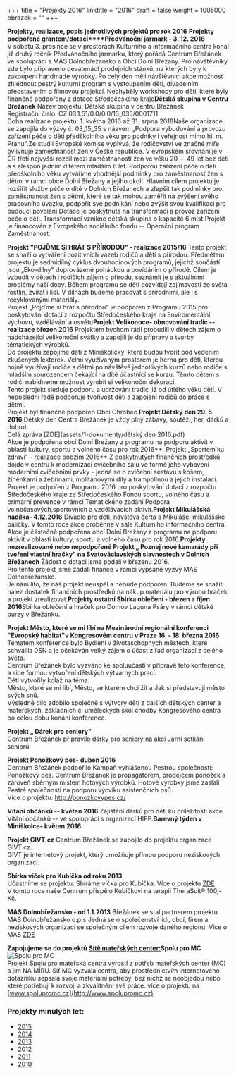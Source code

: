 +++
title = "Projekty 2016"
linktitle = "2016"
draft = false
weight = 1005000
obrazek = ""
+++

**Projekty, realizace, popis jednotlivých projektů pro rok 2016** **Projekty podpořené grantem/dotací****Předvánoční jarmark - 3. 12. 2016**   
V sobotu 3. prosince se v prostorách Kulturního a informačního centra konal již druhý ročník Předvánočního jarmarku, který pořádá Centrum Břežánek ve spolupráci s MAS Dolnobřežansko a Obcí Dolní Břežany. Pro návštěvníky zde bylo připraveno devatenáct prodejních stánků, na kterých byly k zakoupení handmade výrobky. Po celý den měli návštěvníci akce možnost zhlédnout pestrý kulturní program s vystoupením dětí, divadelním představením a filmovou projekcí. Nechyběly workshopy pro děti, které byly finančně podpořeny z dotace Středočeského kraje**Dětská skupina v Centru Břežánek** Název projektu: Dětská skupina v centru Břežánek  
Registrační číslo: CZ.03.1.51/0.0/0.0/15_035/0001711  
Doba realizace projektu: 1. května 2016 až 31. srpna 2018Naše organizace se zapojila do výzvy č. 03_15_35 s názvem „Podpora vybudování a provozu zařízení péče o děti předškolního věku pro podniky i veřejnost mimo hl. m. Prahu".Ze studií Evropské komise vyplývá, že rodičovství ve značné míře ovlivňuje zaměstnanost žen v České republice. V evropském srovnání je v ČR třetí nejvyšší rozdíl mezi zaměstnaností žen ve věku 20 -- 49 let bez dětí a s alespoň jedním dítětem mladším 6 let. Podporou zařízení péče o děti předškolního věku vytváříme vhodnější podmínky pro zaměstnanost žen s dětmi v rámci obce Dolní Břežany a jejího okolí. Hlavním cílem projektu je rozšířit služby péče o dítě v Dolních Břežanech a zlepšit tak podmínky pro zaměstnanost žen s dětmi, které se tak mohou zaměřit na zvýšení svého pracovního úvazku, podpořit své podnikání nebo zvýšit svou kvalifikaci pro budoucí povolání.Dotace je poskytnuta na transformaci a provoz zařízení péče o děti. Transformací vznikne dětská skupina o kapacitě 6 míst.Projekt je financován z Evropského sociálního fondu -- Operační program Zaměstnanost.

**Projekt "POJĎME SI HRÁT S PŘÍRODOU" - realizace 2015/16** Tento projekt se snaží o vytváření pozitivních vazeb rodičů a dětí s přírodou. Předmětem projektu je sedmidílný cyklus dvouhodinových programů, jejichž součástí jsou „Eko-dílny" doprovázené pohádkou a povídáním o přírodě. Cílem je vzbudit v dětech i rodičích zájem o přírodu, seznámit je s aktuálními problémy naší doby. Během programu se děti dozvídají zajímavosti ze světa rostlin, zvířat i lidí. V dílnách budeme pracovat s přírodními, ale i s recyklovanými materiály.  
Projekt „Pojďme si hrát s přírodou" je podpořen z Programu 2015 pro poskytování dotací z rozpočtu Středočeského kraje na Enviromentální výchovu, vzdělávání a osvětu**Projekt Velikonoce- obnovování tradic -- realizace březen 2016** Projektem bychom rádi probudili v dětech zájem o nadcházející velikonoční svátky a zapojili je do přípravy a tvorby tématických výrobků.  
Do projektu zapojíme děti z Miniškoličky, které budou tvořit pod vedením zkušených lektorek. Velmi využívaným prostorem je herna pro děti, kterou hojně využívají rodiče s dětmi po návštěvě jednotlivých kurzů nebo rodiče s mladším sourozencem čekající na dítě účastnící se kurzu. Těmto dětem s rodiči nabídneme možnost vyrobit si velikonoční dekoraci.  
Tento projekt sleduje podporu a udržování tradic již od útlého věku dětí. V neposlední řadě podporuje tvořivost dětí a zapojení rodičů do práce s dětmi.  
Projekt byl finančně podpořen Obcí Ohrobec.**Projekt Dětský den 29. 5. 2016** Dětský den Centra Břežánek je vždy plný zábavy, soutěží, her, dárků a dobrot.  
Celá zpráva [ZDE](assets/1-dokumenty/dětský den 2016.pdf)  
Akce je podpořena obcí Dolní Brežany z programu na podporu aktivit v oblasti kultury, sportu a volného času pro rok 2016**.
Projekt „Sportem ku zdraví" - realizace podzim 2016** Z poskytnutých finančních prostředků dojde v centru k modernizaci cvičebního sálu ve formě jeho vybavení moderními cvičebními prvky - jedná se o cvičební sestavu s košem, žíněnkami a žebřinami, molitanovými díly a trampolínou a jejich instalaci.  
Projekt je podpořen z Programu 2016 pro poskytování dotací z rozpočtu Středočeského kraje ze Středočeského Fondu sportu, volného času a primární prevence v rámci Tematického zadání Podpora volnočasových,sportovních a vzdělávacích aktivit.**Projekt Mikulášská nadílka- 4.12.2016** Divadlo pro děti, návštěva čerta a Mikuláše, mikulášské balíčky. V tomto roce akce proběhne v sále Kulturního informačního centra.  
Akce je částečně podpořena obcí Dolní Brežany z programu na podporu aktivit v oblasti kultury, sportu a volného času pro rok 2016.**Projekty nezrealizované nebo nepodpořené
Projekt „ Poznej nové kamarády při tvoření vlastní hračky" na Svatováclavských slavnostech v Dolních Břežanech** Žádost o dotaci jsme podali v březenu 2016.  
Pro tento projekt jsme žádali finance v rámci vypsané výzvy MAS Dolnobřežansko.  
Je nám líto, že náš projekt neuspěl a nebude podpořen. Budeme se snažit naléz dostatek finančních prostředků na nákup materiálu pro výrobu hraček a projekt zrealizovat.**Projekty ostatní
Sbírka oblečení - březen a říjen 2016**Sbírka oblečení a hraček pro Domov Laguna Psáry v rámci dětské burzy v Břežánku.

**Projekt Město, které se mi líbí na Mezinárodní regionální konferenci "Evropský habitat"v Kongresovém centru v Praze 16. - 18. března 2016**   
Tématem konference bylo Bydlení v životaschopných městech, které schválila 0SN a je očekáván velký zájem o účast z řad organizací z celého světa.  
Centrum Břežánek bylo vyzváno ke spoluúčasti v přípravě této konference, a sice formou vytvoření dětských výtvarných prací.  
Děti vytvořily koláž na téma:  
Město, které se mi líbí, Město, ve kterém chci žít a Jak si představuji město svých snů.  
Výsledné dílo zdobilo společně s výtvory dětí z dalších dětských center a mateřských, základních či uměleckých škol chodby Kongresového centra po celou dobu konání konference.

**Projekt „ Dárek pro seniory"**   
Centrum Břežánek připravilo dárky pro seniory na akci Jarní setkání seniorů.  

**Projekt Ponožkový pes- duben 2016**   
Centrum Břežánek podpořilo Kampaň vyhlášenou Pestrou společností: Ponožkový pes. Centrum Břežánek je propagátorem, prodejcem ponožek a zároveň sběrným místem hotových výrobků. Hotové výrobky jsme zaslali Pestré společnosti na podporu výcviku asistenčních psů.  
Více o projektu: http://ponozkovypes.cz/

**Vítání občánků -- květen 2016** Zajištění dárků pro děti ku příležitosti akce Vítání občánků -- ve spolupráci s organizací HIPP.****Barevný týden v Miniškolce- květen 2016****

**Projekt GIVT.cz** Centrum Břežánek se zapojilo do projektu organizace GIVT.cz.  
GIVT je internetový projekt, který umožňuje přímou podporu neziskových organizací.  

**Sbírka víček pro Kubíčka od roku 2013**   
Učastníme se projektu: Sbíráme víčka pro Kubíčka. Více o projektu [ZDE](http://jakubnavara.webnode.cz/)   
V tomto roce naše Centrum přispělo Kubíčkovi na terapii TheraSuit® 100,- Kč.

**MAS Dolnobřežansko - od 1.1.2013** Břežánek se stal partnerem projektu MAS Dolnobřežansko o.p.s Jedná se o společenství lidí, obcí, firem a neziskových organizací se společným cílem rozvoje daného regionu. Více o MAS [ZDE](http://www.mas-dolnobrezansko.cz/)  

**Zapojujeme se do projektů** [**Sítě mateřských center:**](http://www.materskacentra.cz/)**Spolu pro MC**  
![Spolu pro MC](assets/2-obrazky/loga/banner_small.jpg "Spolu pro MC")  
Projekt Spolu pro mateřská centra vyrostl z potřeb mateřských center (MC) a jim NA MÍRU. Síť MC vyzvala centra, aby prostřednictvím internetového dotazníku sepsala svoje materiální potřeby, bez nichž se neobjedou nebo které potřebují k rozvoji a zkvalitnění své práce. více o projektu na [www.spolupromc.cz](http://www.spolupromc.cz)

### Projekty minulých let:

* [2015](/o-nas/projekty-2015/)
* [2014](/o-nas/projekty-2014/)
* [2013](/o-nas/projekty-2013/)
* [2012](/o-nas/projekty-2012/)
* [2011](/o-nas/projekty-2011/)
* [2010](/o-nas/projekty-2010/)

